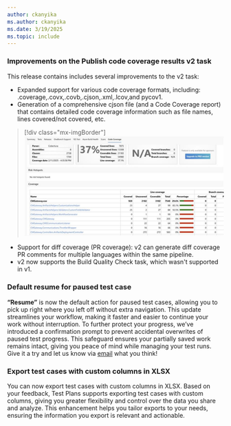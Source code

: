 ```yaml
---
author: ckanyika
ms.author: ckanyika
ms.date: 3/19/2025
ms.topic: include
---
```


### Improvements on the Publish code coverage results v2 task

This release contains includes several improvements to the v2 task:
* Expanded support for various code coverage formats, including: .coverage,.covx,.covb,.cjson,.xml,.lcov,and pycov1.
* Generation of a comprehensive cjson file (and a Code Coverage report) that contains detailed code coverage information such as file names, lines covered/not covered, etc.

> [!div class="mx-imgBorder"]
> [![Screenshot of code coverage.](../../media/253-testplans-01.png "Screenshot of code coverage")](../../media/253-testplans-01.png#lightbox)

* Support for diff coverage (PR coverage): v2 can generate diff coverage PR comments for multiple languages within the same pipeline.
* v2 now supports the Build Quality Check task, which wasn't supported in v1.

### Default resume for paused test case

**“Resume”** is now the default action for paused test cases, allowing you to pick up right where you left off without extra navigation. This update streamlines your workflow, making it faster and easier to continue your work without interruption. To further protect your progress, we’ve introduced a confirmation prompt to prevent accidental overwrites of paused test progress. This safeguard ensures your partially saved work remains intact, giving you peace of mind while managing your test runs. Give it a try and let us know via [email](mailto:adocustomerfeedback@service.microsoft.com) what you think!

### Export test cases with custom columns in XLSX

You can now export test cases with custom columns in XLSX. Based on your feedback, Test Plans supports exporting test cases with custom columns, giving you greater flexibility and control over the data you share and analyze. This enhancement helps you tailor exports to your needs, ensuring the information you export is relevant and actionable.